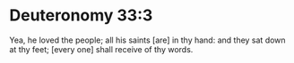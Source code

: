 # Deuteronomy 33:3

Yea, he loved the people; all his saints [are] in thy hand: and they sat down at thy feet; [every one] shall receive of thy words.